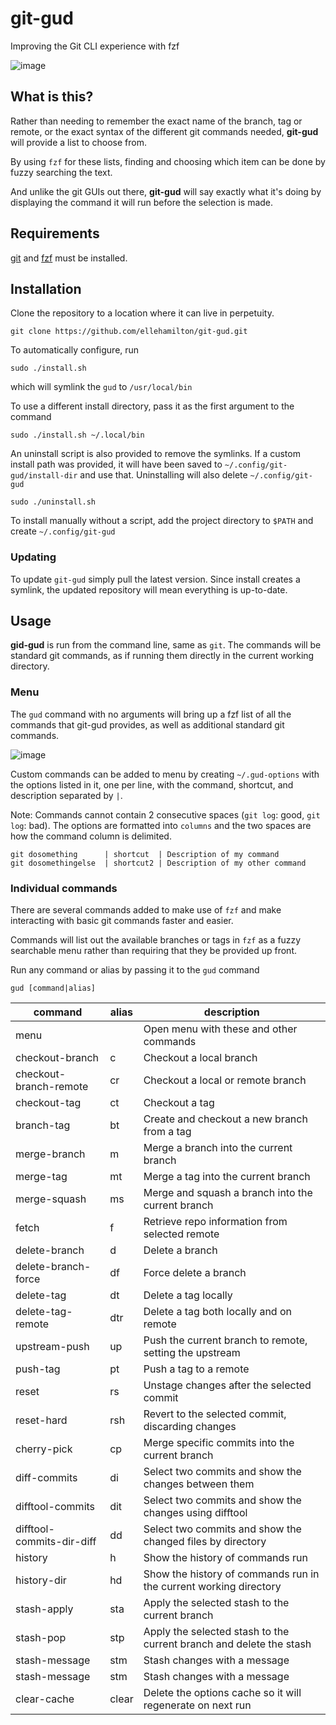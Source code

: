 # git-gud

Improving the Git CLI experience with fzf

![image](https://i.imgur.com/caoe79G.gif)

## What is this?

Rather than needing to remember the exact name of the branch, tag or remote, or the exact syntax of the different git commands needed, **git-gud** will provide a list to choose from.

By using `fzf` for these lists, finding and choosing which item can be done by fuzzy searching the text.

And unlike the git GUIs out there, **git-gud** will say exactly what it's doing by displaying the command it will run before the selection is made.

## Requirements

[git](https://github.com/git/git) and [fzf](https://github.com/junegunn/fzf) must be installed.

## Installation

Clone the repository to a location where it can live in perpetuity.

```
git clone https://github.com/ellehamilton/git-gud.git
```

To automatically configure, run

```
sudo ./install.sh
```

which will symlink the `gud` to `/usr/local/bin`

To use a different install directory, pass it as the first argument to the command

```
sudo ./install.sh ~/.local/bin
```

An uninstall script is also provided to remove the symlinks. If a custom install path was provided, it will have been saved to `~/.config/git-gud/install-dir` and use that. Uninstalling will also delete `~/.config/git-gud`

```
sudo ./uninstall.sh
```

To install manually without a script, add the project directory to `$PATH` and create `~/.config/git-gud`

### Updating

To update `git-gud` simply pull the latest version. Since install creates a symlink, the updated repository will mean everything is up-to-date.

## Usage

**gid-gud** is run from the command line, same as `git`. The commands will be standard git commands, as if running them directly in the current working directory.

### Menu

The `gud` command with no arguments will bring up a fzf list of all the commands that git-gud provides, as well as additional standard git commands.

![image](https://i.imgur.com/BO7rhuw.png)

Custom commands can be added to menu by creating `~/.gud-options` with the options listed in it, one per line, with the command, shortcut, and description separated by `|`.

Note: Commands cannot contain 2 consecutive spaces (`git log`: good, `git  log`: bad). The options are formatted into `columns` and the two spaces are how the command column is delimited.

```
git dosomething      | shortcut  | Description of my command
git dosomethingelse  | shortcut2 | Description of my other command
```

### Individual commands

There are several commands added to make use of `fzf` and make interacting with basic git commands faster and easier.

Commands will list out the available branches or tags in `fzf` as a fuzzy searchable menu rather than requiring that they be provided up front.

Run any command or alias by passing it to the `gud` command

```
gud [command|alias]
```

| command                    | alias | description                                                         |
| -------------------------- | ----- | ------------------------------------------------------------------- |
| menu                       |       | Open menu with these and other commands                             |
| checkout-branch            | c     | Checkout a local branch                                             |
| checkout-branch-remote     | cr    | Checkout a local or remote branch                                   |
| checkout-tag               | ct    | Checkout a tag                                                      |
| branch-tag                 | bt    | Create and checkout a new branch from a tag                         |
| merge-branch               | m     | Merge a branch into the current branch                              |
| merge-tag                  | mt    | Merge a tag into the current branch                                 |
| merge-squash               | ms    | Merge and squash a branch into the current branch                   |
| fetch                      | f     | Retrieve repo information from selected remote                      |
| delete-branch              | d     | Delete a branch                                                     |
| delete-branch-force        | df    | Force delete a branch                                               |
| delete-tag                 | dt    | Delete a tag locally                                                |
| delete-tag-remote          | dtr   | Delete a tag both locally and on remote                             |
| upstream-push              | up    | Push the current branch to remote, setting the upstream             |
| push-tag                   | pt    | Push a tag to a remote                                              |
| reset                      | rs    | Unstage changes after the selected commit                           |
| reset-hard                 | rsh   | Revert to the selected commit, discarding changes                   |
| cherry-pick                | cp    | Merge specific commits into the current branch                      |
| diff-commits               | di    | Select two commits and show the changes between them                |
| difftool-commits           | dit   | Select two commits and show the changes using difftool              |
| difftool-commits-dir-diff  | dd    | Select two commits and show the changed files by directory          |
| history                    | h     | Show the history of commands run                                    |
| history-dir                | hd    | Show the history of commands run in the current working directory   |
| stash-apply                | sta   | Apply the selected stash to the current branch                      |
| stash-pop                  | stp   | Apply the selected stash to the current branch and delete the stash |
| stash-message              | stm   | Stash changes with a message                                        |
| stash-message              | stm   | Stash changes with a message                                        |
| clear-cache                | clear | Delete the options cache so it will regenerate on next run          |
